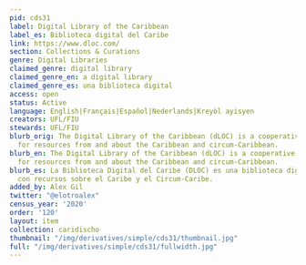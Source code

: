 ```yaml
---
pid: cds31
label: Digital Library of the Caribbean
label_es: Biblioteca digital del Caribe
link: https://www.dloc.com/
section: Collections & Curations
genre: Digital Libraries
claimed_genre: digital library
claimed_genre_en: a digital library
claimed_genre_es: una biblioteca digital
access: open
status: Active
language: English|Français|Español|Nederlands|Kreyòl ayisyen
creators: UFL/FIU
stewards: UFL/FIU
blurb_orig: The Digital Library of the Caribbean (dLOC) is a cooperative digital library
  for resources from and about the Caribbean and circum-Caribbean.
blurb_en: The Digital Library of the Caribbean (dLOC) is a cooperative digital library
  for resources from and about the Caribbean and circum-Caribbean.
blurb_es: La Biblioteca Digital del Caribe (DLOC) es una biblioteca digital cooperativa
  con recursos sobre el Caribe y el Circum-Caribe.
added_by: Alex Gil
twitter: "@elotroalex"
census_year: '2020'
order: '120'
layout: item
collection: caridischo
thumbnail: "/img/derivatives/simple/cds31/thumbnail.jpg"
full: "/img/derivatives/simple/cds31/fullwidth.jpg"
---
```


